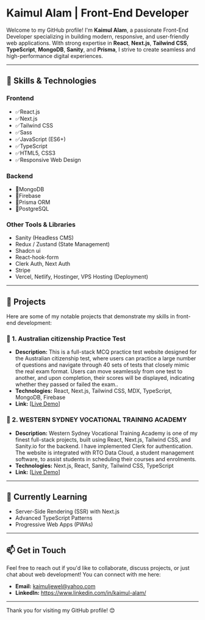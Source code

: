 # Kaimul Alam | Front-End Developer

Welcome to my GitHub profile! I'm **Kaimul Alam**, a passionate Front-End Developer specializing in building modern, responsive, and user-friendly web applications. With strong expertise in **React**, **Next.js**, **Tailwind CSS**, **TypeScript**, **MongoDB**, **Sanity**, and **Prisma**, I strive to create seamless and high-performance digital experiences.

---

## 🚀 Skills & Technologies

### Frontend
- ✅React.js
- ✅Next.js
- ✅Tailwind CSS
- ✅Sass
- ✅JavaScript (ES6+)
- ✅TypeScript
- ✅HTML5, CSS3
- ✅Responsive Web Design


### Backend
- 💠MongoDB
- 💠Firebase
- 💠Prisma ORM
- 💠PostgreSQL

### Other Tools & Libraries
- Sanity (Headless CMS)
- Redux / Zustand (State Management)
- Shadcn ui
- React-hook-form
- Clerk Auth, Next Auth
- Stripe
- Vercel, Netlify, Hostinger, VPS Hosting (Deployment)

---

## 🔧 Projects

Here are some of my notable projects that demonstrate my skills in front-end development:

### 📝 1. **Australian citizenship Practice Test**
   - **Description:** This is a full-stack MCQ practice test website designed for the Australian citizenship test, where users can practice a large number of questions and navigate through 40 sets of tests that closely mimic the real exam format. Users can move seamlessly from one test to another, and upon completion, their scores will be displayed, indicating whether they passed or failed the exam..
   - **Technologies:** React, Next.js, Tailwind CSS, MDX, TypeScript, MongoDB, Firebase
   - **Link:** [[Live Demo](https://ozcitizenshiptest.com.au/)]

### 📝 2. **WESTERN SYDNEY VOCATIONAL TRAINING ACADEMY**
   - **Description:** Western Sydney Vocational Training Academy is one of my finest full-stack projects, built using React, Next.js, Tailwind CSS, and Sanity.io for the backend. I have implemented Clerk for authentication. The website is integrated with RTO Data Cloud, a student management software, to assist students in scheduling their courses and enrolments.
   - **Technologies:** Next.js, React, Sanity, Tailwind CSS, TypeScript
   - **Link:** [[Live Demo](https://www.wsvta.nsw.edu.au/)]

---

## 🌱 Currently Learning

- Server-Side Rendering (SSR) with Next.js
- Advanced TypeScript Patterns
- Progressive Web Apps (PWAs)

---

## 📫 Get in Touch

Feel free to reach out if you'd like to collaborate, discuss projects, or just chat about web development! You can connect with me here:

- **Email:** kaimuljewel@yahoo.com
- **LinkedIn:** https://www.linkedin.com/in/kaimul-alam/


---

Thank you for visiting my GitHub profile! 😊

<!--
**kaimul1984/kaimul1984** is a ✨ _special_ ✨ repository because its `README.md` (this file) appears on your GitHub profile.

Here are some ideas to get you started:

- 🔭 I’m currently working on expenses tracker project
- 🌱 I’m currently learning Next.js, React, Typescript, node.js
- 👯 I’m looking to collaborate on ...
- 🤔 I’m looking for help with ...
- 💬 Ask me about ...
- 📫 How to reach me: ...
- 😄 Pronouns: ...
- ⚡ Fun fact: ...
-->
